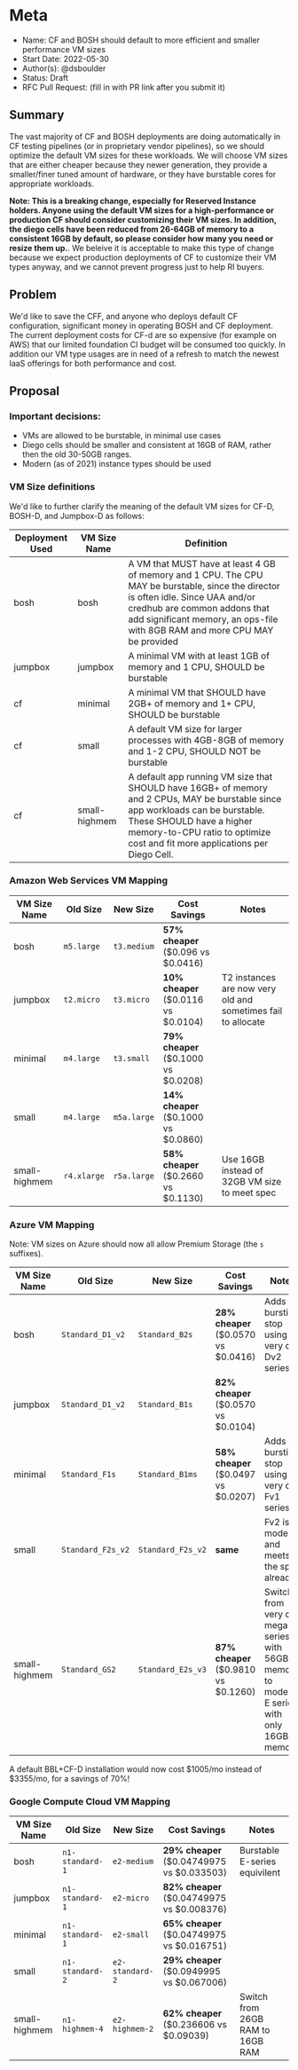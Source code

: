# Meta
[meta]: #meta
- Name: CF and BOSH should default to more efficient and smaller performance VM sizes
- Start Date: 2022-05-30
- Author(s): @dsboulder
- Status: Draft
- RFC Pull Request: (fill in with PR link after you submit it)


## Summary

The vast majority of CF and BOSH deployments are doing automatically in CF testing pipelines (or in proprietary vendor pipelines), 
so we should optimize the default VM sizes for these workloads. We will choose VM sizes that are either cheaper because they newer generation, 
they provide a smaller/finer tuned amount of hardware, or they have burstable cores for appropriate workloads. 

**Note: This is a breaking change, especially for Reserved Instance holders. Anyone using the default VM sizes for a high-performance or production CF should consider customizing their VM sizes. In addition, the diego cells have been reduced from 26-64GB of memory to a consistent 16GB by default, so please consider how many you need or resize them up.**. We beleive it is acceptable to make this type of change because we expect production deployments of CF to customize their VM types anyway, and we cannot prevent progress just to help RI buyers.

## Problem

We'd like to save the CFF, and anyone who deploys default CF configuration, significant money in operating BOSH and CF deployment. 
The current deployment costs for CF-d are so expensive (for example on AWS) that our limited foundation CI budget will be consumed too quickly. 
In addition our VM type usages are in need of a  refresh to match the newest IaaS offerings for both performance and cost.

## Proposal

### Important decisions:
* VMs are allowed to be burstable, in minimal use cases
* Diego cells should be smaller and consistent at 16GB of RAM, rather then the old 30-50GB ranges.
* Modern (as of 2021) instance types should be used

### VM Size definitions
We'd like to further clarify the meaning of the default VM sizes for CF-D, BOSH-D, and Jumpbox-D as follows:

| Deployment Used | VM Size Name | Definition |
| --- | --- | --- |
| bosh | bosh | A VM that MUST have at least 4 GB of memory and 1 CPU. The CPU MAY be burstable, since the director is often idle. Since UAA and/or credhub are common addons that add significant memory, an ops-file with 8GB RAM and more CPU MAY be provided |
| jumpbox | jumpbox | A minimal VM with at least 1GB of memory and 1 CPU, SHOULD be burstable |
| cf | minimal | A minimal VM that SHOULD have 2GB+ of memory and 1+ CPU, SHOULD be burstable |
| cf | small | A default VM size for larger processes with 4GB-8GB of memory and 1-2 CPU, SHOULD NOT be burstable |
| cf | small-highmem | A default app running VM size that SHOULD have 16GB+ of memory and 2 CPUs, MAY be burstable since app workloads can be burstable. These SHOULD have a higher memory-to-CPU ratio to optimize cost and fit more applications per Diego Cell. |

### Amazon Web Services VM Mapping

| VM Size Name | Old Size | New Size | Cost Savings | Notes |
| --- | --- | --- | --- | --- |
| bosh | `m5.large` | `t3.medium` | **57% cheaper** ($0.096 vs $0.0416) |  |
| jumpbox | `t2.micro` | `t3.micro` | **10% cheaper** ($0.0116 vs $0.0104) | T2 instances are now very old and sometimes fail to allocate |
| minimal | `m4.large` | `t3.small` | **79% cheaper** ($0.1000 vs $0.0208) |  |
| small | `m4.large` | `m5a.large` | **14% cheaper** ($0.1000 vs $0.0860)  |  |
| small-highmem | `r4.xlarge` | `r5a.large` | **58% cheaper** ($0.2660 vs $0.1130) | Use 16GB instead of 32GB VM size to meet spec |


### Azure VM Mapping
Note: VM sizes on Azure should now all allow Premium Storage (the `s` suffixes).

| VM Size Name | Old Size | New Size | Cost Savings | Notes |
| --- | --- | --- | --- | --- |
| bosh | `Standard_D1_v2` | `Standard_B2s` | **28% cheaper** ($0.0570 vs $0.0416) | Adds bursting, stop using very old Dv2 series |
| jumpbox | `Standard_D1_v2` | `Standard_B1s` | **82% cheaper** ($0.0570 vs $0.0104) |  |
| minimal | `Standard_F1s` | `Standard_B1ms` | **58% cheaper** ($0.0497 vs $0.0207) | Adds bursting, stop using very old Fv1 series |
| small | `Standard_F2s_v2` | `Standard_F2s_v2` | **same**  | Fv2 is modern and meets the spec already |
| small-highmem | `Standard_GS2` | `Standard_E2s_v3` | **87% cheaper** ($0.9810 vs $0.1260) | Switch from very old mega G series with 56GB of memory to modern E series with only 16GB of memory. |

A default BBL+CF-D installation would now cost $1005/mo instead of $3355/mo, for a savings of 70%!

### Google Compute Cloud VM Mapping

| VM Size Name | Old Size | New Size | Cost Savings | Notes |
| --- | --- | --- | --- | --- |
| bosh | `n1-standard-1` | `e2-medium` | **29% cheaper** ($0.04749975 vs $0.033503) | Burstable E-series equivilent |
| jumpbox | `n1-standard-1` | `e2-micro` | **82% cheaper** ($0.04749975 vs $0.008376) | |
| minimal | `n1-standard-1` | `e2-small` | **65% cheaper** ($0.04749975 vs $0.016751) |  |
| small | `n1-standard-2` | `e2-standard-2` | **29% cheaper** ($0.0949995 vs $0.067006)  |  |
| small-highmem | `n1-highmem-4` | `e2-highmem-2` | **62% cheaper** ($0.236606 vs $0.09039) | Switch from 26GB RAM to 16GB RAM |
